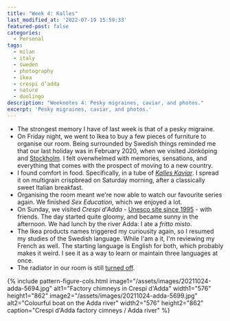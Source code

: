 ```yaml
---
title: "Week 4: Kalles"
last_modified_at: '2022-07-19 15:59:33'
featured-post: false
categories:
  - Personal
tags:
  - milan
  - italy
  - sweden
  - photography
  - ikea
  - crespi d’adda
  - nature
  - duolingo
description: "Weeknotes 4: Pesky migraines, caviar, and photos."
excerpt: 'Pesky migraines, caviar, and photos.'
---
```

<ul class="smd-ul">
  <li>The strongest memory I have of last week is that of a pesky migraine.</li>
  <li>On Friday night, we went to Ikea to buy a few pieces of furniture to organise our room. Being surrounded by Swedish things reminded me that our last holiday was in February 2020, when we visited Jönköping and <a href="https://www.flickr.com/photos/silvia-m/albums/72157623257284595">Stockholm</a>. I felt overwhelmed with memories, sensations, and everything that comes with the prospect of moving to a new country.</li>
  <li>I found comfort in food. Specifically, in a tube of <a href="https://www.scandikitchen.co.uk/product/abba-kalles-kaviar-original-190g-2/"><em>Kalles Kaviar</em></a>. I spread it on multigrain crispbread on Saturday morning, after a classically sweet Italian breakfast.</li>
  <li>Organising the room meant we're now able to watch our favourite series again. We finished <em>Sex Education</em>, which we enjoyed a lot.</li>
  <li>On Sunday, we visited <em>Crespi d'Adda</em> - <a href="https://visitcrespi.it/en/">Unesco site since 1995</a> - with friends. The day started quite gloomy, and became sunny in the afternoon. We had lunch by the river Adda: I ate a <em>fritto misto</em>.</li>
  <li>The Ikea products names triggered my curiousity again, so I resumed my studies of the Swedish language. While I'am a it, I'm reviewing my French as well. The starting language is English for both, which probably makes it weird. I see it as a way to learn or maintain three languages at once.</li>
  <li>The radiator in our room is still <a href="https://silviamaggidesign.com/weeknotes/weeknotes-3/">turned off</a>.</li>
</ul>

{% include pattern-figure-cols.html image1="/assets/images/20211024-adda-5694.jpg" alt1="Factory chimneys in Crespi d'Adda" width1="576" height1="862" image2="/assets/images/20211024-adda-5699.jpg" alt2="Colourful boat on the Adda river" width2="576" height2="862" caption="Crespi d'Adda factory cimneys / Adda river" %}